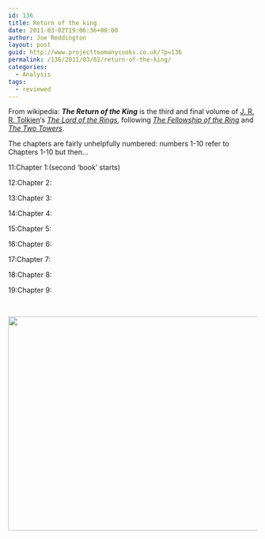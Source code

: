 ```yaml
---
id: 136
title: Return of the king
date: 2011-03-02T19:06:36+00:00
author: Joe Reddington
layout: post
guid: http://www.projecttoomanycooks.co.uk/?p=136
permalink: /136/2011/03/02/return-of-the-king/
categories:
  - Analysis
tags:
  - reviewed
---
```

From wikipedia: _**The Return of the King**_ is the third and final volume of [J. R. R. Tolkien](http://en.wikipedia.org/wiki/J._R._R._Tolkien)&#8216;s _[The Lord of the Rings](http://en.wikipedia.org/wiki/The_Lord_of_the_Rings)_, following _[The Fellowship of the Ring](http://en.wikipedia.org/wiki/The_Fellowship_of_the_Ring)_ and _[The Two Towers](http://en.wikipedia.org/wiki/The_Two_Towers)_.

The chapters are fairly unhelpfully numbered: numbers 1-10 refer to Chapters 1-10 but then…

11:Chapter 1:(second &#8216;book&#8217; starts)
  
12:Chapter 2:
  
13:Chapter 3:
  
14:Chapter 4:
  
15:Chapter 5:
  
16:Chapter 6:
  
17:Chapter 7:
  
18:Chapter 8:
  
19:Chapter 9:

&nbsp;

[<img loading="lazy" class="aligncenter size-large wp-image-6634" src="http://joereddington.com/wp-content/uploads/2011/03/Screenshot-2019-02-18-11.10.57-1024x443.png" alt="" width="1000" height="433" srcset="https://joereddington.com/wp-content/uploads/2011/03/Screenshot-2019-02-18-11.10.57-1024x443.png 1024w, https://joereddington.com/wp-content/uploads/2011/03/Screenshot-2019-02-18-11.10.57-300x130.png 300w, https://joereddington.com/wp-content/uploads/2011/03/Screenshot-2019-02-18-11.10.57-768x332.png 768w, https://joereddington.com/wp-content/uploads/2011/03/Screenshot-2019-02-18-11.10.57.png 1246w" sizes="(max-width: 1000px) 100vw, 1000px" />](http://joereddington.com/wp-content/uploads/2011/03/Screenshot-2019-02-18-11.10.57.png)